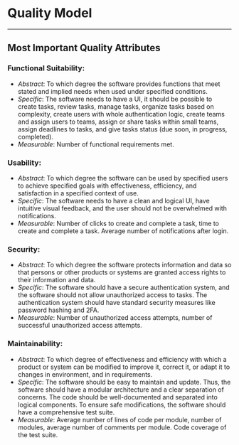 # Quality Model

---

## Most Important Quality Attributes

### **Functional Suitability**:

- _Abstract_: To which degree the software provides functions that meet stated and implied needs when used under
  specified conditions.
- _Specific_: The software needs to have a UI, it should be possible to create tasks, review tasks, manage tasks,
  organize tasks based on complexity, create users with whole authentication logic, create teams and assign users to
  teams, assign or share tasks within small teams, assign deadlines to tasks, and give tasks status (due soon, in
  progress, completed).
- _Measurable_: Number of functional requirements met.

### **Usability**:

- _Abstract_: To which degree the software can be used by specified users to achieve specified goals with effectiveness,
  efficiency, and satisfaction in a specified context of use.
- _Specific_: The software needs to have a clean and logical UI, have intuitive visual feedback, and the user should not
  be overwhelmed with notifications.
- _Measurable_: Number of clicks to create and complete a task, time to create and complete a task. Average number of
  notifications after login.

### **Security**:

- _Abstract_: To which degree the software protects information and data so that persons or other products or systems
  are granted access rights to their information and data.
- _Specific_: The software should have a secure authentication system, and the software should not allow unauthorized
  access to tasks. The authentication system should have standard security measures like password hashing and 2FA.
- _Measurable_: Number of unauthorized access attempts, number of successful unauthorized access attempts.

### **Maintainability**:

- _Abstract_: To which degree of effectiveness and efficiency with which a product or system can be modified to improve
  it, correct it, or adapt it to changes in environment, and in requirements.
- _Specific_: The software should be easy to maintain and update. Thus, the software should have a modular architecture
  and a clear separation of concerns. The code should be well-documented and separated into logical components. To
  ensure safe modifications, the software should have a comprehensive test suite.
- _Measurable_: Average number of lines of code per module, number of modules, average number of comments per module.
  Code coverage of the test suite.
